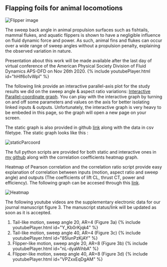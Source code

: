 ## Flapping foils for animal locomotions

![Flipper image](https://andhini.github.io/Flapping-foils/flipper.png)

The sweep back angle in animal propulsion surfaces such as fishtails, mammal flukes, and aquatic flippers is shown to have a negligible influence on fluid dynamic force and power. As such, animal fins and flukes can occur over a wide range of sweep angles without a propulsion penalty, explaining the observed variation in nature.

Presentation about this work will be made available after the last day of virtual conference of the American Physical Society Division of Fluid Dynamics APS-DFD on Nov 26th 2020.
{% include youtubePlayer.html id="hHlf6o1vWpI" %}


The following link provide an interactive parallel-axis plot for the study results we did on the sweep angle & aspect ratio variations: [Interactive Parallel-coordinate graph](https://andhini.github.io/Flapping-foils/Parallel-Coordinate_SweepAngle/parallel_plotly.html). You can play with the interactive graph by turning on and off some parameters and values on the axis for better isolating linked inputs & outputs. Unfortunately, the interactive graph is very heavy to be embeded in this page, so the graph will open a new page on your screen.

The static graph is also provided in github [link](https://andhini.github.io/Flapping-foils/Parallel-Coordinate_SweepAngle/ParallelPlot_MatplotlibVersion.png) along with the data in csv filetype. The static graph looks like this :

![staticParcoord](https://andhini.github.io/Flapping-foils/Parallel-Coordinate_SweepAngle/ParallelPlot_MatplotlibVersion.png)

The full python scripts are provided for both static and interactive ones in [my github](https://github.com/andhini/Flapping-foils/tree/master/Parallel-Coordinate_SweepAngle) along with the correlation coefficients heatmap graph.

Heatmap of Pearson correlation and the correlation ratio script provide easy explanation of correlation between inputs (motion, aspect ratio and sweep angle) and outputs (The coefficients of lift CL, thrust CT, power and efficiency). The following graph can be accesed through this [link](https://github.com/andhini/Flapping-foils/tree/master/Heatmap_correlation).

![Heatmap](https://andhini.github.io/Flapping-foils/Heatmap_correlation/Heatmap_Correlation.png)

The following youtube videos are the supplementary electronic data for our journal manuscript figure 3. The manuscript status/link will be updated as soon as it is accepted. 

1. Tail-like motion, sweep angle 20, AR=4 (Figure 3a)
{% include youtubePlayer.html id="Y_Kb0rKjqk4" %}
2. Tail-like motion, sweep angle 40, AR=4 (Figure 3c)
{% include youtubePlayer.html id="85lunPzKjAY" %}
3. Flipper-like motion, sweep angle 20, AR=8 (Figure 3b)
{% include youtubePlayer.html id="nL-dyaWihbA" %}
4. Flipper-like motion, sweep angle 40, AR=8 (Figure 3d)
{% include youtubePlayer.html id="VPZxxEqDgAM" %}
